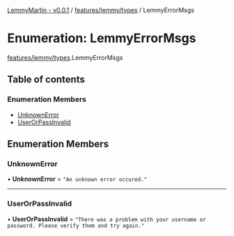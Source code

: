 [LemmyMartin - v0.0.1](../README.md) / [features/lemmy/types](../modules/features_lemmy_types.md) / LemmyErrorMsgs

# Enumeration: LemmyErrorMsgs

[features/lemmy/types](../modules/features_lemmy_types.md).LemmyErrorMsgs

## Table of contents

### Enumeration Members

- [UnknownError](features_lemmy_types.LemmyErrorMsgs.md#unknownerror)
- [UserOrPassInvalid](features_lemmy_types.LemmyErrorMsgs.md#userorpassinvalid)

## Enumeration Members

### UnknownError

• **UnknownError** = ``"An unknown error occured."``

___

### UserOrPassInvalid

• **UserOrPassInvalid** = ``"There was a problem with your username or password. Please verify them and try again."``
